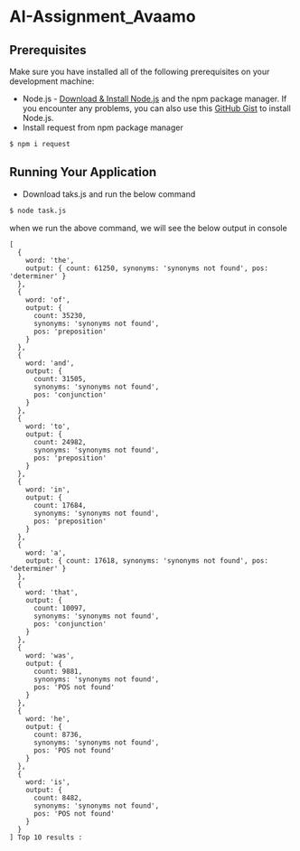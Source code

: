 # AI-Assignment_Avaamo

## Prerequisites
Make sure you have installed all of the following prerequisites on your development machine:
* Node.js - [Download & Install Node.js](https://nodejs.org/en/download/) and the npm package manager. If you encounter any problems, you can also use this [GitHub Gist](https://gist.github.com/isaacs/579814) to install Node.js.
* Install request from npm package manager
```bash
$ npm i request
```

## Running Your Application
* Download taks.js and run the below command
```bash
$ node task.js
```

when we run the above command, we will see the below output in console
```
[
  {
    word: 'the',
    output: { count: 61250, synonyms: 'synonyms not found', pos: 'determiner' }
  },
  {
    word: 'of',
    output: {
      count: 35230,
      synonyms: 'synonyms not found',
      pos: 'preposition'
    }
  },
  {
    word: 'and',
    output: {
      count: 31505,
      synonyms: 'synonyms not found',
      pos: 'conjunction'
    }
  },
  {
    word: 'to',
    output: {
      count: 24982,
      synonyms: 'synonyms not found',
      pos: 'preposition'
    }
  },
  {
    word: 'in',
    output: {
      count: 17684,
      synonyms: 'synonyms not found',
      pos: 'preposition'
    }
  },
  {
    word: 'a',
    output: { count: 17618, synonyms: 'synonyms not found', pos: 'determiner' }
  },
  {
    word: 'that',
    output: {
      count: 10097,
      synonyms: 'synonyms not found',
      pos: 'conjunction'
    }
  },
  {
    word: 'was',
    output: {
      count: 9881,
      synonyms: 'synonyms not found',
      pos: 'POS not found'
    }
  },
  {
    word: 'he',
    output: {
      count: 8736,
      synonyms: 'synonyms not found',
      pos: 'POS not found'
    }
  },
  {
    word: 'is',
    output: {
      count: 8482,
      synonyms: 'synonyms not found',
      pos: 'POS not found'
    }
  }
] Top 10 results :
```
